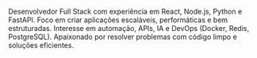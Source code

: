 Desenvolvedor Full Stack com experiência em React, Node.js, Python e FastAPI.
Foco em criar aplicações escaláveis, performáticas e bem estruturadas.
Interesse em automação, APIs, IA e DevOps (Docker, Redis, PostgreSQL).
Apaixonado por resolver problemas com código limpo e soluções eficientes.
